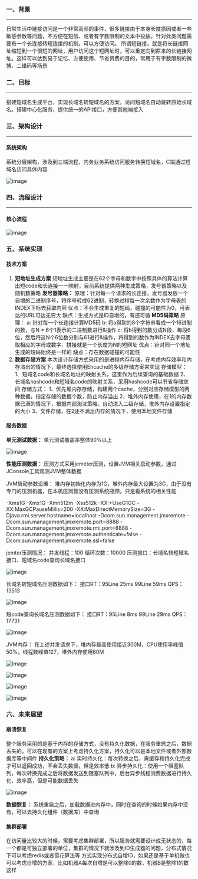 ### 一、背景
* * *
日常生活中链接访问是一个非常高频的事件，很多链接由于本身长度原因或者一些敏感参数等问题，不方便在短信、或者有字数限制的文本中投放。针对此类问题需要有一个长连接转短连接的机制，可以方便访问。
所谓短链接，就是将长链接网址缩短到一个很短的网址，用户访问这个短网址时，可以重定向到原来的长链接网址。这样可以达到易于记忆、方便使用、节省资费的目的，常用于有字数限制的微博、二维码等场景

### 二、目标
* * *
搭建短域名生成平台，实现长域名转短域名的方案，访问短域名自动跳转原始长域名。搭建中心化服务，提供统一的API接口，方便其他端接入

### 三、架构设计
* * *
#### 系统架构
系统分层架构，涉及到三端流程，内务业务系统访问服务转换短域名，C端通过短域名访问具体内容

![image](https://github.com/lirui001/shorturl/blob/master/images/framework.png)

### 四、流程设计
* * *
#### 核心流程

![image](https://github.com/lirui001/shorturl/blob/master/images/process.png)

### 五、系统实现
#### 技术方案
1. **短地址生成方案**
   短地址生成主要是在62个字母和数字中按照具体的算法计算出短code和长连接一一映射，目前系统提供两种生成策略，发号器策略以及随机数策略
   **发号器策略：**
   原理：针对每一个请求的长连接，发号器发放一个自增的二进制序号，将序号转成62进制，转换过程每一次余数作为字母表的INDEX下标去获取内容
   优点：不会生成重复的短码，碰撞的可能性为0，可表达的URL可达无穷大
   缺点：生成方式是ID自增的，有迹可循
   **MD5码策略**
   原理：
   a: 针对每一个长连接计算MD5码
   b: 将a得到的8个字符串看成一个16进制的数，与N * 6个1表示的二进制数进行&操作
   c: 将b得到的数分成N段，每段6位，然后将这N个6位数分别与61进行&操作，将得到的数作为INDEX去字母表取相应的字母或数字，拼接就是一个长度为N的短网址
   优点：针对同一个地址生成的短码始终是一样的
   缺点：存在数据碰撞的可能性
2. **数据存储方案**
   本次设计存储方式采用的是进程内存存储，在考虑内存效率和内存溢出的情况下，最终选择使用Ehcache的多级存储方案来实现
   存储模型：
   1、短域名code和长域名地址的映射关系，这里作为后续查询的基础数据
   2、长域名hashcode和短域名code的映射关系，采用hashcode可以节省存储空间
   存储方式：
   1、优先堆内存存储，构建两个cache，分别对应存储模型的两种数据，指定存储的数据个数，防止内存溢出
   2、堆外内存使用，在1的内存数据已满的情况下，根据内部淘汰策略，自动进入二级存储，堆外内存设置指定的大小
   3、文件存储，在2还不满足内存的情况下，使用本地文件存储

#### 服务数据
**单元测试数据：**
单元测试覆盖率整体90%以上

![image](https://github.com/lirui001/shorturl/blob/master/images/junit.png)


**性能压测数据：**
压测方式采用jemeter压测，设置JVM相关启动参数，通过JConsole工具观测JVM整体数据

JVM启动参数设置：
堆内存初始化内存为1G，堆外内存最大设置为3G，由于没有专门的压测机器，在本机压测暂没有压测系统瓶颈，只是看系统的相关性能

-Xms1G -Xmx1G -Xmn512m -Xss512k -XX:+UseG1GC -XX:MaxGCPauseMillis=200  -XX:MaxDirectMemorySize=3G -Djava.rmi.server.hostname=localhost -Dcom.sun.management.jmxremote -Dcom.sun.management.jmxremote.port=8888 -Dcom.sun.management.jmxremote.rmi.port=8888 -Dcom.sun.management.jmxremote.authenticate=false -Dcom.sun.management.jmxremote.ssl=false

jemter压测情况：
并发线程：100
循环次数：10000
压测接口：长域名转短域名接口、短域名code查询长域名接口

![image](https://github.com/lirui001/shorturl/blob/master/images/thread-param.png)

长域名转短域名压测数据如下：
接口RT：95Line 25ms  99Line 59ms  QPS：13513

![image](https://github.com/lirui001/shorturl/blob/master/images/tansferurl.png)

短code查询长域名压测数据如下：
接口RT：95Line 8ms  99Line 29ms  QPS：17731

![image](https://github.com/lirui001/shorturl/blob/master/images/query.png)

JVM内存：
在上述并发请求下，堆内存最高使用接近300M，CPU使用率峰值50%，线程数峰值127，堆外内存使用60M

![image](https://github.com/lirui001/shorturl/blob/master/images/jvm1.png)

![image](https://github.com/lirui001/shorturl/blob/master/images/jvm2.png)

![image](https://github.com/lirui001/shorturl/blob/master/images/jvm3.png)

![image](https://github.com/lirui001/shorturl/blob/master/images/jvm4.png)

### 六、未来展望
#### 崩溃恢复
整个服务采用的是基于内存的存储方式，没有持久化数据，在服务重启之后，数据丢失的，可以在现有的方案上考虑持久化方案，持久化可以是本地文件或者外部数据库等中间件
**持久化策略：**
a: 实时持久化：每次转换之后，需缓存和持久化完成才可以返回成功，不会丢失数据，但是效率低
b: 异步持久化：使用一个阻塞队列，每次转换完成之后将数据发送到阻塞队列中，后台异步线程消费数据进行持久化，效率高，但是可能数据丢失

![image](https://github.com/lirui001/shorturl/blob/master/images/persistence.png)

**数据恢复：**
系统重启之后，加载数据进内存中，同时在查询的时候如果内存中没有，可以去持久化组件（数据库）中查询

#### 集群部署
在访问量比较大的时候，需要考虑集群部署，所以服务就需要设计成无状态的，每一个都是可独立部署的单位，集群的情况下就涉及到ID生成器的问题，分布式情况下可以考虑redis或者雪花算法等
方式实现分布式自增ID，如果还是基于单机做也可以考虑自增的方案，比如机器A每次自增是可以整除0的数，机器B是整除1的数这样

